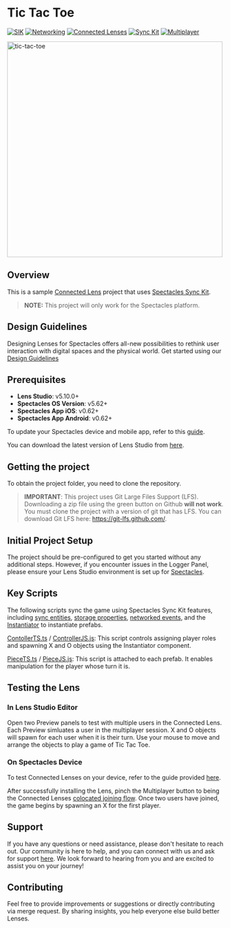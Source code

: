 # Tic Tac Toe

[![SIK](https://img.shields.io/badge/SIK-Light%20Gray?color=D3D3D3)](https://developers.snap.com/spectacles/spectacles-frameworks/spectacles-interaction-kit/features/overview?) [![Networking](https://img.shields.io/badge/Networking-Light%20Gray?color=D3D3D3)](https://developers.snap.com/spectacles/about-spectacles-features/connected-lenses/overview?) [![Connected Lenses](https://img.shields.io/badge/Connected%20Lenses-Light%20Gray?color=D3D3D3)](https://developers.snap.com/spectacles/about-spectacles-features/connected-lenses/overview?) [![Sync Kit](https://img.shields.io/badge/Sync%20Kit-Light%20Gray?color=D3D3D3)](https://developers.snap.com/spectacles/spectacles-frameworks/spectacles-interaction-kit/features/overview?) [![Multiplayer](https://img.shields.io/badge/Multiplayer-Light%20Gray?color=D3D3D3)](https://developers.snap.com/lens-studio/features/lens-cloud/lens-cloud-overview?)

<img src="./README-ref/sample-list-tic-tac-toe-rounded-edges.gif" alt="tic-tac-toe" width="500" />

## Overview

This is a sample [Connected Lens](https://developers.snap.com/spectacles/about-spectacles-features/connected-lenses/overview) project that uses [Spectacles Sync Kit](https://developers.snap.com/spectacles/spectacles-frameworks/spectacles-sync-kit/getting-started).

> **NOTE:**
> This project will only work for the Spectacles platform.

## Design Guidelines

Designing Lenses for Spectacles offers all-new possibilities to rethink user interaction with digital spaces and the physical world.
Get started using our [Design Guidelines](https://developers.snap.com/spectacles/best-practices/design-for-spectacles/introduction-to-spatial-design)

## Prerequisites

- **Lens Studio**: v5.10.0+
- **Spectacles OS Version**: v5.62+
- **Spectacles App iOS**: v0.62+
- **Spectacles App Android**: v0.62+

To update your Spectacles device and mobile app, refer to this [guide](https://support.spectacles.com/hc/en-us/articles/30214953982740-Updating).

You can download the latest version of Lens Studio from [here](https://ar.snap.com/download?lang=en-US).

## Getting the project

To obtain the project folder, you need to clone the repository.

> **IMPORTANT**:
> This project uses Git Large Files Support (LFS). Downloading a zip file using the green button on Github
> **will not work**. You must clone the project with a version of git that has LFS.
> You can download Git LFS here: https://git-lfs.github.com/.

## Initial Project Setup

The project should be pre-configured to get you started without any additional steps. However, if you encounter issues in the Logger Panel, please ensure your Lens Studio environment is set up for [Spectacles](https://developers.snap.com/spectacles/get-started/start-buiding/preview-panel).

## Key Scripts

The following scripts sync the game using Spectacles Sync Kit features, including [sync entities](https://developers.snap.com/spectacles/spectacles-frameworks/spectacles-sync-kit/features/sync-entity), [storage properties](https://developers.snap.com/spectacles/spectacles-frameworks/spectacles-sync-kit/features/storage-properties), [networked events](https://developers.snap.com/spectacles/spectacles-frameworks/spectacles-sync-kit/features/networked-events), and the [Instantiator](https://developers.snap.com/spectacles/spectacles-frameworks/spectacles-sync-kit/features/instantiator) to instantiate prefabs.

[ContollerTS.ts](./Assets/TicTacToe/Typescript/ControllerTS.ts) / [ControllerJS.js](<(./Assets/TicTacToe/Javascript/ControllerJS.js)>): This script controls assigning player roles and spawning X and O objects using the Instantiator component.

[PieceTS.ts](./Assets/TicTacToe/Typescript/PieceTS.ts) / [PieceJS.js](<(./Assets/TicTacToe/Javascript/PieceJS.js)>): This script is attached to each prefab. It enables manipulation for the player whose turn it is.

## Testing the Lens

### In Lens Studio Editor

Open two Preview panels to test with multiple users in the Connected Lens. Each Preview simluates a user in the multiplayer session. X and O objects will spawn for each user when it is their turn. Use your mouse to move and arrange the objects to play a game of Tic Tac Toe.

### On Spectacles Device

To test Connected Lenses on your device, refer to the guide provided [here](https://developers.snap.com/spectacles/about-spectacles-features/connected-lenses/building-connected-lenses).

After successfully installing the Lens, pinch the Multiplayer button to being the Connected Lenses [colocated joining flow](https://developers.snap.com/spectacles/about-spectacles-features/connected-lenses/using-connected-lenses). Once two users have joined, the game begins by spawning an X for the first player.

## Support

If you have any questions or need assistance, please don't hesitate to reach out. Our community is here to help, and you can connect with us and ask for support [here](https://www.reddit.com/r/Spectacles/). We look forward to hearing from you and are excited to assist you on your journey!

## Contributing

Feel free to provide improvements or suggestions or directly contributing via merge request. By sharing insights, you help everyone else build better Lenses.
